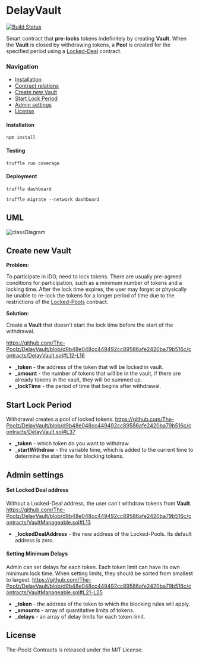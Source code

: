 # DelayVault
[![Build Status](https://api.travis-ci.com/The-Poolz/DelayVault.svg?token=qArPwDxVjiye5pPqiscU&branch=master)](https://app.travis-ci.com/github/The-Poolz/DelayVault)

Smart contract that **pre-locks** tokens indefinitely by creating **Vault**. When the **Vault** is closed by withdrawing tokens, a **Pool** is created for the specified period using a [Locked-Deal](https://github.com/The-Poolz/Locked-pools) contract.

### Navigation

- [Installation](#installation)
- [Contract relations](#uml)
- [Create new Vault](#create-new-vault)
- [Start Lock Period](#start-lock-period)
- [Admin settings](#admin-settings)
- [License](#license)
#### Installation

```console
npm install
```

#### Testing

```console
truffle run coverage
```

#### Deployment

```console
truffle dashboard
```

```console
truffle migrate --network dashboard
```
## UML
![classDiagram](https://user-images.githubusercontent.com/68740472/204778278-98a68001-c4f7-441f-8b0e-dce1e9dcd60c.svg)

## Create new Vault
**Problem:**

To participate in IDO, need to lock tokens. There are usually pre-agreed conditions for participation, such as a minimum number of tokens and a locking time. After the lock time expires, the user may forget or physically be unable to re-lock the tokens for a longer period of time due to the restrictions of the [Locked-Pools](https://github.com/The-Poolz/Locked-pools) contract.

**Solution:**

Create a **Vault** that doesn't start the lock time before the start of the withdrawal.

https://github.com/The-Poolz/DelayVault/blob/d9b48e048cc449492cc89586afe2420ba79b516c/contracts/DelayVault.sol#L12-L16

- **_token** - the address of the token that will be locked in vault.
- **_amount** - the number of tokens that will be in the vault, if there are already tokens in the vault, they will be summed up.
- **_lockTime** - the period of time that begins after withdrawal.

## Start Lock Period
Withdrawal creates a pool of locked tokens.
https://github.com/The-Poolz/DelayVault/blob/d9b48e048cc449492cc89586afe2420ba79b516c/contracts/DelayVault.sol#L37

- **_token** - which token do you want to withdraw.
- **_startWithdraw** - the variable time, which is added to the current time to determine the start time for blocking tokens.

## Admin settings
#### Set Locked Deal address
Without a Locked-Deal address, the user can't withdraw tokens from **Vault**.
https://github.com/The-Poolz/DelayVault/blob/d9b48e048cc449492cc89586afe2420ba79b516c/contracts/VaultManageable.sol#L13
- **_lockedDealAddress** - the new address of the Locked-Pools. Its default address is zero.

#### Setting Minimum Delays
Admin can set delays for each token. Each token limit can have its own minimum lock time. When setting limits, they should be sorted from smallest to largest.
https://github.com/The-Poolz/DelayVault/blob/d9b48e048cc449492cc89586afe2420ba79b516c/contracts/VaultManageable.sol#L21-L25
- **_token** - the address of the token to which the blocking rules will apply.
- **_amounts** - array of quantitative limits of tokens.
- **_delays** - an array of delay limits for each token limit.

## License
The-Poolz Contracts is released under the MIT License.